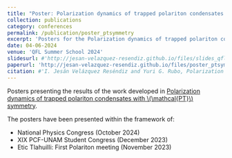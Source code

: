 ```yaml
---
title: "Poster: Polarization dynamics of trapped polariton condensates with PT symmetry"
collection: publications
category: conferences
permalink: /publication/poster_ptsymmetry
excerpt: 'Posters for the Polarization dynamics of trapped polariton condensates with PT symmetry'
date: 04-06-2024
venue: 'QFL Summer School 2024'
slidesurl: #'http://jesan-velazquez-resendiz.github.io/files/slides_qfl_summer_school_2024.pdf'
paperurl: 'http://jesan-velazquez-resendiz.github.io/files/poster_ptsymmetry.pdf'
citation: #'I. Jesán Velázquez Reséndiz and Yuri G. Rubo, Polarization dynamics of trapped polariton condensates with PT-symmetry'
---
```


Posters presenting the results of the work developed in [Polarization dynamics of trapped polariton condensates with \\(\mathcal{PT}\\) symmetry](https://journals.aps.org/prb/abstract/10.1103/PhysRevB.109.085312).

The posters have been presented within the framework of:
- National Physics Congress (October 2024)
- XIX PCF-UNAM Student Congress (December 2023)
- Etic Tlahuilli: First Polariton meeting (November 2023)
